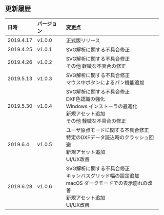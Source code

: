 ## 更新履歴

| 日時      | バージョン | 変更点                                                                                                                                        |
|:----------|:-----------|:----------------------------------------------------------------------------------------------------------------------------------------------|
| 2019.4.17 | v1.0.0     | 正式版リリース                                                                                                                                |
| 2019.4.25 | v1.0.1     | SVG解析に関する不具合修正                                                                                                                     |
| 2019.4.26 | v1.0.2     | SVG解析に関する不具合修正<br/>その他 軽微な不具合の修正<br/>                                                                                  |
| 2019.5.13 | v1.0.3     | SVG解析に関する不具合修正<br/>マウス中ボタンによるパン機能追加<br/>                                                                           |
| 2019.5.30 | v1.0.4     | SVG解析に関する不具合修正<br/>DXF色認識の強化<br/>Windows インストーラの最適化<br/>新規アセット追加<br/>その他 軽微な不具合の修正<br/>        |
| 2019.6.4  | v1.0.5     | ユーザ原点モードに関する不具合修正<br/>特定のDXFデータ読込時のクラッシュ回避<br/>新規アセット追加<br/>UI/UX改善<br/>                          |
| 2019.6.28 | v1.0.6     | SVG解析に関する不具合修正<br/>キャンバスグリッド幅の設定追加<br/>macOS ダークモードでの表示崩れの改善<br/>新規アセット追加<br/>UI/UX改善<br/> |
